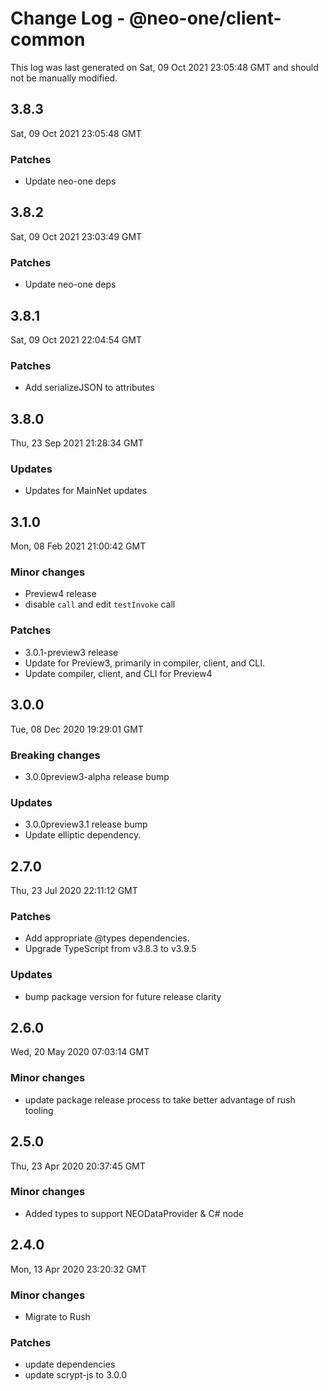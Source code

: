 # Change Log - @neo-one/client-common

This log was last generated on Sat, 09 Oct 2021 23:05:48 GMT and should not be manually modified.

## 3.8.3
Sat, 09 Oct 2021 23:05:48 GMT

### Patches

- Update neo-one deps

## 3.8.2
Sat, 09 Oct 2021 23:03:49 GMT

### Patches

- Update neo-one deps

## 3.8.1
Sat, 09 Oct 2021 22:04:54 GMT

### Patches

- Add serializeJSON to attributes

## 3.8.0
Thu, 23 Sep 2021 21:28:34 GMT

### Updates

- Updates for MainNet updates

## 3.1.0
Mon, 08 Feb 2021 21:00:42 GMT

### Minor changes

- Preview4 release
- disable `call` and edit `testInvoke` call

### Patches

- 3.0.1-preview3 release
- Update for Preview3, primarily in compiler, client, and CLI.
- Update compiler, client, and CLI for Preview4

## 3.0.0
Tue, 08 Dec 2020 19:29:01 GMT

### Breaking changes

- 3.0.0preview3-alpha release bump

### Updates

- 3.0.0preview3.1 release bump
- Update elliptic dependency.

## 2.7.0
Thu, 23 Jul 2020 22:11:12 GMT

### Patches

- Add appropriate @types dependencies.
- Upgrade TypeScript from v3.8.3 to v3.9.5

### Updates

- bump package version for future release clarity

## 2.6.0
Wed, 20 May 2020 07:03:14 GMT

### Minor changes

- update package release process to take better advantage of rush tooling

## 2.5.0
Thu, 23 Apr 2020 20:37:45 GMT

### Minor changes

- Added types to support NEODataProvider & C# node

## 2.4.0
Mon, 13 Apr 2020 23:20:32 GMT

### Minor changes

- Migrate to Rush

### Patches

- update dependencies
- update scrypt-js to 3.0.0

